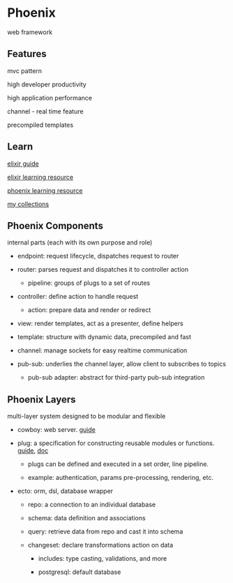 # Phoenix

web framework

## Features

mvc pattern

high developer productivity

high application performance

channel - real time feature

precompiled templates

## Learn

[elixir guide](https://elixir-lang.org/getting-started/introduction.html)

[elixir learning resource](https://elixir-lang.org/learning.html)

[phoenix learning resource](https://hexdocs.pm/phoenix/learning.html)

[my collections](https://github.com/Tuosi/materials#elixir-refs)

## Phoenix Components

internal parts (each with its own purpose and role)

- endpoint: request lifecycle, dispatches request to router

- router: parses request and dispatches it to controller action

  - pipeline: groups of plugs to a set of routes

- controller: define action to handle request

  - action: prepare data and render or redirect

- view: render templates, act as a presenter, define helpers

- template: structure with dynamic data, precompiled and fast

- channel: manage sockets for easy realtime communication

- pub-sub: underlies the channel layer, allow client to subscribes to topics

  - pub-sub adapter: abstract for third-party pub-sub integration

## Phoenix Layers

multi-layer system designed to be modular and flexible

- cowboy: web server. [guide](https://ninenines.eu/docs/en/cowboy/1.0/guide/)

- plug: a specification for constructing reusable modules or functions. [guide](https://hexdocs.pm/phoenix/plug.html), [doc](https://hexdocs.pm/plug/readme.html)

  - plugs can be defined and executed in a set order, line pipeline.

  - example: authentication, params pre-processing, rendering, etc.

- ecto: orm, dsl, database wrapper

  - repo: a connection to an individual database

  - schema: data definition and associations

  - query: retrieve data from repo and cast it into schema

  - changeset: declare transformations action on data

    - includes: type casting, validations, and more

    - postgresql: default database

